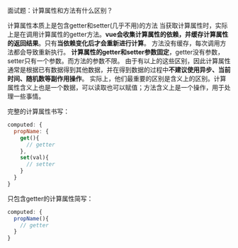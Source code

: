 面试题：计算属性和方法有什么区别？

计算属性本质上是包含getter和setter(几乎不用)的方法
当获取计算属性时，实际上是在调用计算属性的getter方法。**vue会收集计算属性的依赖，并缓存计算属性的返回结果**。只有**当依赖变化后才会重新进行计算**。
方法没有缓存，每次调用方法都会导致重新执行。
**计算属性的getter和setter参数固定**，getter没有参数，setter只有一个参数。而方法的参数不限。
由于有以上的这些区别，因此计算属性通常是根据已有数据得到其他数据，并在得到数据的过程中**不建议使用异步、当前时间、随机数等副作用操作**。
实际上，他们最重要的区别是含义上的区别。计算属性含义上也是一个数据，可以读取也可以赋值；方法含义上是一个操作，用于处理一些事情。



完整的计算属性书写：

```js
computed: {
  propName: {
    get(){
      // getter
    },
    set(val){
      // setter
    }
  }
}
```

只包含getter的计算属性简写：

```js
computed: {
  propName(){
    // getter
  }
}
```


